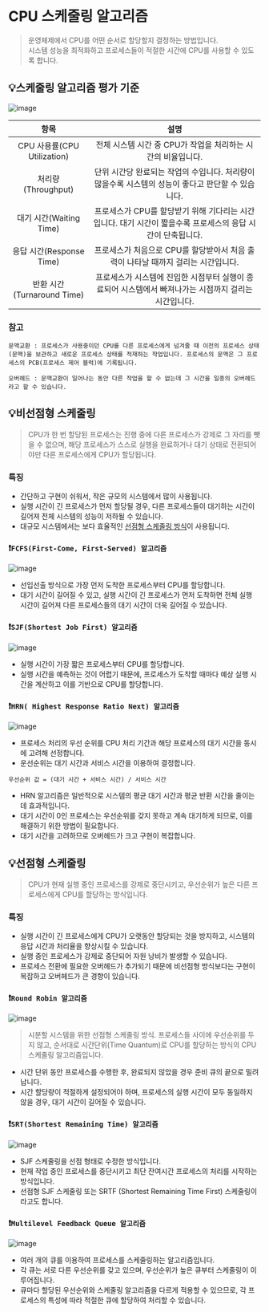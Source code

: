 # CPU 스케줄링 알고리즘
> 운영체제에서 CPU를 어떤 순서로 할당할지 결정하는 방법입니다.  
시스템 성능을 최적화하고 프로세스들이 적절한 시간에 CPU를 사용할 수 있도록 합니다.

## 💡스케줄링 알고리즘 평가 기준

![image](https://user-images.githubusercontent.com/37105602/236507373-582435d5-a4d3-4cb1-8b66-e9aae942cc52.png)

| 항목 | 설명 |
|:--:|:--:|
|CPU 사용률(CPU Utilization)|전체 시스템 시간 중 CPU가 작업을 처리하는 시간의 비율입니다.|
|처리량(Throughput)|단위 시간당 완료되는 작업의 수입니다. 처리량이 많을수록 시스템의 성능이 좋다고 판단할 수 있습니다.|
|대기 시간(Waiting Time)|프로세스가 CPU를 할당받기 위해 기다리는 시간입니다. 대기 시간이 짧을수록 프로세스의 응답 시간이 단축됩니다.|
|응답 시간(Response Time)|프로세스가 처음으로 CPU를 할당받아서 처음 출력이 나타날 때까지 걸리는 시간입니다. |
|반환 시간(Turnaround Time)|프로세스가 시스템에 진입한 시점부터 실행이 종료되어 시스템에서 빠져나가는 시점까지 걸리는 시간입니다.|

### 참고
```
문맥교환 : 프로세스가 사용중이던 CPU를 다른 프로세스에게 넘겨줄 때 이전의 프로세스 상태(문맥)을 보관하고 새로운 프로세스 상태를 적재하는 작업입니다. 프로세스의 문맥은 그 프로세스의 PCB(프로세스 제어 블럭)에 기록됩니다.

오버헤드 : 문맥교환이 일어나는 동안 다른 작업을 할 수 없는데 그 시간을 일종의 오버헤드라고 할 수 있습니다.
```

## 💡비선점형 스케줄링
> CPU가 한 번 할당된 프로세스는 진행 중에 다른 프로세스가 강제로 그 자리를 뺏을 수 없으며, 해당 프로세스가 스스로 실행을 완료하거나 대기 상태로 전환되어야만 다른 프로세스에게 CPU가 할당됩니다.

### 특징

- 간단하고 구현이 쉬워서, 작은 규모의 시스템에서 많이 사용됩니다.
- 실행 시간이 긴 프로세스가 먼저 할당될 경우, 다른 프로세스들이 대기하는 시간이 길어져 전체 시스템의 성능이 저하될 수 있습니다.
- 대규모 시스템에서는 보다 효율적인 [선점형 스케줄링 방식](#선점형-스케줄링)이 사용됩니다.
### ❗`FCFS(First-Come, First-Served) 알고리즘`

![image](https://user-images.githubusercontent.com/37105602/236505781-641737c7-7670-4c48-986a-361c408d34fc.png)


- 선입선출 방식으로 가장 먼저 도착한 프로세스부터 CPU를 할당합니다.
- 대기 시간이 길어질 수 있고, 실행 시간이 긴 프로세스가 먼저 도착하면 전체 실행 시간이 길어져 다른 프로세스들의 대기 시간이 더욱 길어질 수 있습니다.

### ❗`SJF(Shortest Job First) 알고리즘`

![image](https://user-images.githubusercontent.com/37105602/236506114-ce388aa5-1125-49ed-854a-5e956c7097f5.png)

- 실행 시간이 가장 짧은 프로세스부터 CPU를 할당합니다.
- 실행 시간을 예측하는 것이 어렵기 때문에, 프로세스가 도착할 때마다 예상 실행 시간을 계산하고 이를 기반으로 CPU를 할당합니다.

### ❗`HRN( Highest Response Ratio Next) 알고리즘`


![image](https://user-images.githubusercontent.com/37105602/236510386-a3f66b88-0208-4fd6-a35d-b10edbf46dbf.png)

- 프로세스 처리의 우선 순위를 CPU 처리 기간과 해당 프로세스의 대기 시간을 동시에 고려해 선정합니다.
- 운선순위는 대기 시간과 서비스 시간을 이용하여 결정합니다. 

```
우선순위 값 = (대기 시간 + 서비스 시간) / 서비스 시간
```

- HRN 알고리즘은 일반적으로 시스템의 평균 대기 시간과 평균 반환 시간을 줄이는 데 효과적입니다.
- 대기 시간이 0인 프로세스는 우선순위를 갖지 못하고 계속 대기하게 되므로, 이를 해결하기 위한 방법이 필요합니다.
- 대기 시간을 고려하므로 오버헤드가 크고 구현이 복잡합니다.

## 💡선점형 스케줄링
> CPU가 현재 실행 중인 프로세스를 강제로 중단시키고, 우선순위가 높은 다른 프로세스에게 CPU를 할당하는 방식입니다.

### 특징
- 실행 시간이 긴 프로세스에게 CPU가 오랫동안 할당되는 것을 방지하고, 시스템의 응답 시간과 처리율을 향상시킬 수 있습니다.
- 실행 중인 프로세스가 강제로 중단되어 자원 낭비가 발생할 수 있습니다.
- 프로세스 전환에 필요한 오버헤드가 추가되기 때문에 비선점형 방식보다는 구현이 복잡하고 오버헤드가 큰 경향이 있습니다.

### ❗`Round Robin 알고리즘`

![image](https://user-images.githubusercontent.com/37105602/236511193-7eadfc8c-3bbd-408e-ae1d-aefe91aa6c14.png)

>시분할 시스템을 위한 선점형 스케줄링 방식. 프로세스들 사이에 우선순위를 두지 않고, 순서대로 시간단위(Time Quantum)로 CPU를 할당하는 방식의 CPU 스케줄링 알고리즘입니다.

- 시간 단위 동안 프로세스를 수행한 후, 완료되지 않았을 경우 준비 큐의 끝으로 밀려납니다.
- 시간 할당량이 적절하게 설정되어야 하며, 프로세스의 실행 시간이 모두 동일하지 않을 경우, 대기 시간이 길어질 수 있습니다.

### ❗`SRT(Shortest Remaining Time) 알고리즘`

![image](https://user-images.githubusercontent.com/37105602/236511556-0e572a6c-c2b4-44a0-9369-85d054ce7ccf.png)

- SJF 스케줄링을 선점 형태로 수정한 방식입니다.
- 현재 작업 중인 프로세스를 중단시키고 최단 잔여시간 프로세스의 처리를 시작하는 방식입니다.
- 선점형 SJF 스케줄링 또는 SRTF (Shortest Remaining Time First) 스케줄링이라고도 합니다.


### ❗`Multilevel Feedback Queue 알고리즘`

![image](https://user-images.githubusercontent.com/37105602/236512433-75302e15-d1f2-4727-a3a6-a05c31119d28.png)

- 여러 개의 큐를 이용하여 프로세스를 스케줄링하는 알고리즘입니다. 
- 각 큐는 서로 다른 우선순위를 갖고 있으며, 우선순위가 높은 큐부터 스케줄링이 이루어집니다.
- 큐마다 할당된 우선순위와 스케줄링 알고리즘을 다르게 적용할 수 있으므로, 각 프로세스의 특성에 따라 적절한 큐에 할당하여 처리할 수 있습니다.